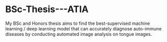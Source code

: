 # BSc-Thesis---ATIA
My BSc and Honors thesis aims to find the best-supervised machine learning / deep learning model that can accurately diagnose auto-immune diseases by conducting automated image analysis on tongue images.
